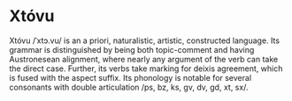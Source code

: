 Xtóvu
=====

Xtóvu /ˈxtɔ.vu/ is an a priori, naturalistic, artistic, constructed language.
Its grammar is distinguished by being both topic-comment and having Austronesean alignment, where nearly any argument of the verb can take the direct case.
Further, its verbs take marking for deixis agreement, which is fused with the aspect suffix.
Its phonology is notable for several consonants with double articulation /ps, bz, ks, gv, dv, gd, xt, sx/.

